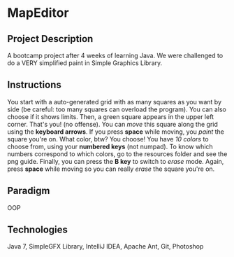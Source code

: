 # MapEditor

## Project Description
A bootcamp project after 4 weeks of learning Java.
We were challenged to do a VERY simplified paint in Simple Graphics Library.

## Instructions
You start with a auto-generated grid with as many squares as you want by side (be careful: too many squares can overload the program). You can also choose if it shows limits.
Then, a green square appears in the upper left corner. That's you! (no offense). You can *move* this square along the grid using the **keyboard arrows**.
If you press **space** while moving, you *paint* the square you're on. What color, btw? You choose!
You have *10 colors* to choose from, using your **numbered keys** (not numpad).
To know which numbers correspond to which colors, go to the resources folder and see the png guide.
Finally, you can press the **B key** to switch to *erase* mode. Again, press **space** while moving so you can really *erase* the square you're on.

## Paradigm
OOP

## Technologies
Java 7, SimpleGFX Library, IntelliJ IDEA, Apache Ant, Git, Photoshop

